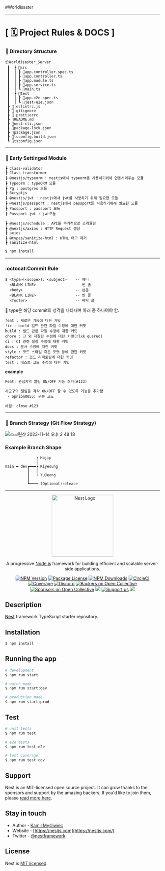 #Worldisaster

---

# **[  🗓  Project Rules & DOCS  ]**

### **📌 Directory Structure**

    📦Worldisaster_Server
     ┃  ┣ 📂src
     ┃  ┃ ┣ 📜app.controller.spec.ts
     ┃  ┃ ┣ 📜app.controller.ts
     ┃  ┃ ┣ 📜app.module.ts
     ┃  ┃ ┣ 📜app.service.ts
     ┃  ┃ ┗ 📜main.ts
     ┃  ┣ 📂test
     ┃  ┃ ┣ 📜app.e2e-spec.ts
     ┃  ┃ ┗ 📜jest-e2e.json
     ┣ 📜.eslintrc.js
     ┣ 📜.gitignore
     ┣ 📜.prettierrc
     ┣ 📜README.md
     ┣ 📜nest-cli.json
     ┣ 📜package-lock.json
     ┣ 📜package.json
     ┣ 📜tsconfig.build.json
     ┗ 📜tsconfig.json

---

### 📌 Early Settinged Module

    ┣ Class-validator
    ┣ Class-transformer
    ┣ @nestjs/typeorm : nestjs에서 typeorm을 사용하기위해 연동시켜주는 모듈
    ┣ Typeorm : typeORM 모듈
    ┣ Pg : postgres 모듈
    ┣ Bcryptjs
    ┣ @nestjs/jwt : nestjs에서 jwt를 사용하기 위해 필요한 모듈
    ┣ @nestjs/passport : nestjs에서 passport를 사용하기위해 필요한 모듈
    ┣ Passport : passport 모듈
    ┣ Passport-jwt : jwt모듈

    ┣ @nestjs/schedule : API를 주기적으로 스케쥴링
    ┣ @nextjs/axios : HTTP Request 생성
    ┣ axios
    ┣ @types/sanitize-html : HTML 태그 제거
    ┣ sanitize-html

```bash
$ npm install
```

---

### **:octocat:Commit Rule** ###
```
$ <type>(<scope>): <subject>    -- 헤더
  <BLANK LINE>                  -- 빈 줄
  <body>                        -- 본문
  <BLANK LINE>                  -- 빈 줄
  <footer>                      -- 바닥 글
```

📌 type은 해당 commit의 성격을 나타내며 아래 중 하나여야 함.

```
feat : 새로운 기능에 대한 커밋
fix : build 빌드 관련 파일 수정에 대한 커밋
build : 빌드 관련 파일 수정에 대한 커밋
chore : 그 외 자잘한 수정에 대한 커밋(rlxk qusrud)
ci : CI 관련 설정 수정에 대한 커밋
docs : 문서 수정에 대한 커밋
style : 코드 스타일 혹은 포맷 등에 관한 커밋
refactor : 코드 리팩토링에 대한 커밋
test : 테스트 코드 수정에 대한 커밋
```

**example**

```
Feat: 관심지역 알림 ON/OFF 기능 추가(#123)

시군구의 알림을 각각 ON/OFF 할 수 있도록 기능을 추가함
 - opnion0055: 구분 코드

해결: close #123
```

---
### 📌 Branch Strategy (Git Flow Strategy)

![스크린샷 2023-11-14 오후 2 48 18](https://github.com/Hojip-Kim/Worldisaster_Server/assets/101489057/e5d379d9-836e-4157-9dc0-8abc6c150050)


### Example Branch Shape
```
              ┏ Hojip
              ┃
main ━ dev┏━━━┣ Kiyeoung
          ┃   ┃
          ┃   ┗ YuJeong
          ┃
          ┗━━━━ (Optional)release
```

---

<p align="center">
  <a href="http://nestjs.com/" target="blank"><img src="https://nestjs.com/img/logo-small.svg" width="200" alt="Nest Logo" /></a>
</p>

[circleci-image]: https://img.shields.io/circleci/build/github/nestjs/nest/master?token=abc123def456
[circleci-url]: https://circleci.com/gh/nestjs/nest

  <p align="center">A progressive <a href="http://nodejs.org" target="_blank">Node.js</a> framework for building efficient and scalable server-side applications.</p>
    <p align="center">
<a href="https://www.npmjs.com/~nestjscore" target="_blank"><img src="https://img.shields.io/npm/v/@nestjs/core.svg" alt="NPM Version" /></a>
<a href="https://www.npmjs.com/~nestjscore" target="_blank"><img src="https://img.shields.io/npm/l/@nestjs/core.svg" alt="Package License" /></a>
<a href="https://www.npmjs.com/~nestjscore" target="_blank"><img src="https://img.shields.io/npm/dm/@nestjs/common.svg" alt="NPM Downloads" /></a>
<a href="https://circleci.com/gh/nestjs/nest" target="_blank"><img src="https://img.shields.io/circleci/build/github/nestjs/nest/master" alt="CircleCI" /></a>
<a href="https://coveralls.io/github/nestjs/nest?branch=master" target="_blank"><img src="https://coveralls.io/repos/github/nestjs/nest/badge.svg?branch=master#9" alt="Coverage" /></a>
<a href="https://discord.gg/G7Qnnhy" target="_blank"><img src="https://img.shields.io/badge/discord-online-brightgreen.svg" alt="Discord"/></a>
<a href="https://opencollective.com/nest#backer" target="_blank"><img src="https://opencollective.com/nest/backers/badge.svg" alt="Backers on Open Collective" /></a>
<a href="https://opencollective.com/nest#sponsor" target="_blank"><img src="https://opencollective.com/nest/sponsors/badge.svg" alt="Sponsors on Open Collective" /></a>
  <a href="https://paypal.me/kamilmysliwiec" target="_blank"><img src="https://img.shields.io/badge/Donate-PayPal-ff3f59.svg"/></a>
    <a href="https://opencollective.com/nest#sponsor"  target="_blank"><img src="https://img.shields.io/badge/Support%20us-Open%20Collective-41B883.svg" alt="Support us"></a>
  <a href="https://twitter.com/nestframework" target="_blank"><img src="https://img.shields.io/twitter/follow/nestframework.svg?style=social&label=Follow"></a>
</p>
  <!--[![Backers on Open Collective](https://opencollective.com/nest/backers/badge.svg)](https://opencollective.com/nest#backer)
  [![Sponsors on Open Collective](https://opencollective.com/nest/sponsors/badge.svg)](https://opencollective.com/nest#sponsor)-->

## Description

[Nest](https://github.com/nestjs/nest) framework TypeScript starter repository.

## Installation

```bash
$ npm install
```

## Running the app

```bash
# development
$ npm run start

# watch mode
$ npm run start:dev

# production mode
$ npm run start:prod
```

## Test

```bash
# unit tests
$ npm run test

# e2e tests
$ npm run test:e2e

# test coverage
$ npm run test:cov
```

## Support

Nest is an MIT-licensed open source project. It can grow thanks to the sponsors and support by the amazing backers. If you'd like to join them, please [read more here](https://docs.nestjs.com/support).

## Stay in touch

- Author - [Kamil Myśliwiec](https://kamilmysliwiec.com)
- Website - [https://nestjs.com](https://nestjs.com/)
- Twitter - [@nestframework](https://twitter.com/nestframework)

## License

Nest is [MIT licensed](LICENSE).
